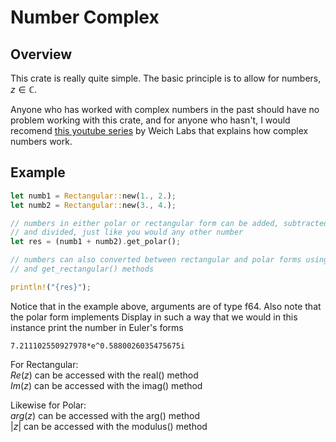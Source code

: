 # Number Complex

## Overview
This crate is really quite simple. The basic principle is to allow for numbers, $z \in \mathbb{C}$.

Anyone who has worked with complex numbers in the past should have no problem working with this crate, 
and for anyone who hasn't, I would recomend [this youtube series](https://www.youtube.com/playlist?list=PLiaHhY2iBX9g6KIvZ_703G3KJXapKkNaF)
by Weich Labs that explains how complex numbers work.


## Example

```rust
let numb1 = Rectangular::new(1., 2.);
let numb2 = Rectangular::new(3., 4.);

// numbers in either polar or rectangular form can be added, subtracted, multiplied
// and divided, just like you would any other number
let res = (numb1 + numb2).get_polar();

// numbers can also converted between rectangular and polar forms using the get_polar() 
// and get_rectangular() methods

println!("{res}");
```


Notice that in the example above, arguments are of type f64.
Also note that the polar form implements Display in such a way that we would in this instance print the number in Euler's forms
```
7.211102550927978*e^0.5880026035475675i
```

For Rectangular:  
$Re(z)$ can be accessed with the real() method  
$Im(z)$ can be accessed with the imag() method

Likewise for Polar:  
$arg(z)$ can be accessed with the arg() method  
$|z|$ can be accessed with the modulus() method
